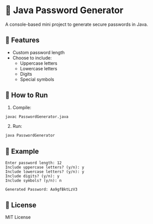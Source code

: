 # 🔐 Java Password Generator

A console-based mini project to generate secure passwords in Java.

## 🧠 Features
- Custom password length
- Choose to include:
  - Uppercase letters
  - Lowercase letters
  - Digits
  - Special symbols

## 🚀 How to Run
1. Compile:
```bash
javac PasswordGenerator.java
```

2. Run:
```bash
java PasswordGenerator
```

## 📌 Example
```
Enter password length: 12
Include uppercase letters? (y/n): y
Include lowercase letters? (y/n): y
Include digits? (y/n): y
Include symbols? (y/n): n

Generated Password: Aa9gfBktLzV3
```

## 📄 License
MIT License
